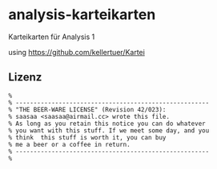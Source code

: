 # analysis-karteikarten
Karteikarten für Analysis 1

using https://github.com/kellertuer/Kartei

## Lizenz

	%
	% ------------------------------------------------------
	% "THE BEER-WARE LICENSE" (Revision 42/023):
	% saasaa <saasaa@airmail.cc> wrote this file.
	% As long as you retain this notice you can do whatever
	% you want with this stuff. If we meet some day, and you
	% think  this stuff is worth it, you can buy
	% me a beer or a coffee in return. 
	% ------------------------------------------------------
	%

